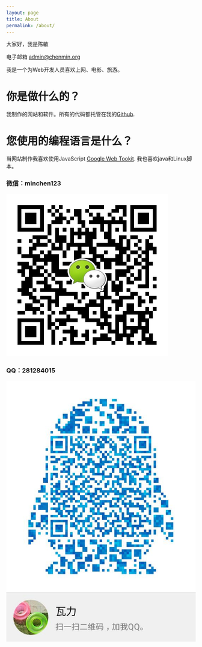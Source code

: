 ```yaml
---
layout: page
title: About
permalink: /about/
---
```



大家好，我是陈敏

电子邮箱 [admin@chenmin.org](mailto:admin@chenmin.org)

我是一个为Web开发人员喜欢上网、电影、旅游。

# 你是做什么的？

我制作的网站和软件。所有的代码都托管在我的[Github](https://github.com/chenmins).

# 您使用的编程语言是什么？

当网站制作我喜欢使用JavaScript [Google Web Tookit](http://www.gwtproject.org/).
我也喜欢java和Linux脚本。 

### 微信：minchen123

![](/static/weixin.jpeg)

### QQ：281284015

![](/static/qq.jpeg)